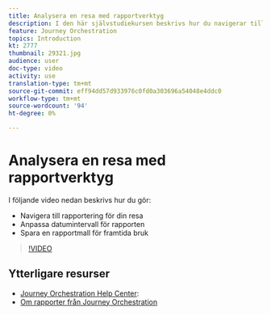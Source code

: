 ```yaml
---
title: Analysera en resa med rapportverktyg
description: I den här självstudiekursen beskrivs hur du navigerar till rapportering för din resa, hur du anpassar datumintervall för din rapport och hur du sparar en rapportmall för framtida bruk.
feature: Journey Orchestration
topics: Introduction
kt: 2777
thumbnail: 29321.jpg
audience: user
doc-type: video
activity: use
translation-type: tm+mt
source-git-commit: eff94dd57d933976c0fd0a303696a54048e4ddc0
workflow-type: tm+mt
source-wordcount: '94'
ht-degree: 0%

---
```



# Analysera en resa med rapportverktyg

I följande video nedan beskrivs hur du gör:

* Navigera till rapportering för din resa
* Anpassa datumintervall för rapporten
* Spara en rapportmall för framtida bruk

>[!VIDEO](https://video.tv.adobe.com/v/29321?quality=12)

## Ytterligare resurser

* [Journey Orchestration Help Center](https://docs.adobe.com/content/help/en/journeys/using/journey-orchestration-home.html):
* [Om rapporter från Journey Orchestration](https://docs.adobe.com/content/help/en/journeys/using/journey-reports/about-journey-reports.html)
